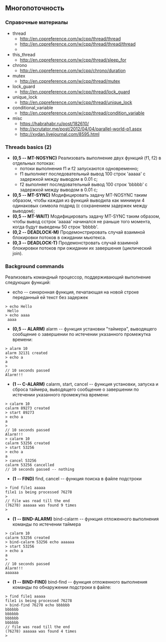 ## Многопоточность

### Справочные материалы
* thread
	* http://en.cppreference.com/w/cpp/thread/thread
	* http://en.cppreference.com/w/cpp/thread/thread/thread
	* 
* this_thread
	* http://en.cppreference.com/w/cpp/thread/sleep_for
* chrono
	* http://en.cppreference.com/w/cpp/chrono/duration
* mutex
	* http://en.cppreference.com/w/cpp/thread/mutex
* lock_guard
	* http://en.cppreference.com/w/cpp/thread/lock_guard
* unique_lock
	* http://en.cppreference.com/w/cpp/thread/unique_lock
* conditional_variable
	* http://en.cppreference.com/w/cpp/thread/condition_variable
* misc
	* https://habrahabr.ru/post/182610/
	* http://scrutator.me/post/2012/04/04/parallel-world-p1.aspx
	* http://xydan.livejournal.com/8595.html

### Threads basics (2)

* **(0,5 -- MT-NOSYNC)**  Реализовать выполнение двух функций (f1, f2) в отдельных потоках:
	* потоки выполнения f1 и f2 запускаются одновременно;
	* f1 выполняет последовательный вывод 100 строк 'aaaaa' c задержкой между выводом в 0.01 с;
	* f2 выполняет последовательный вывод 100 строк 'bbbbb' c задержкой между выводом в 0.01 с;
* **(0,5 -- MT-SYNC)**  Модифицировать задачу MT-NOSYNC таким образом, чтобы каждая из функций выводила как минимум 4 одинаковых символа подряд (с сохранением задержек между выводом);
* **(0,5 -- MT-WAIT)**  Модифицировать задачу MT-SYNC таким образом, чтобы вывод сстрок 'aaaaa' начинался не раньше того момента, когда будут выведены 50 строк 'bbbbb'.
* **(0,2 -- DEADLOCK-M)**  Продемонстрировать случай взаимной блокировки потоков в ожидании мьютекса.
* **(0,3 -- DEADLOCK-T)**  Продемонстровать случай взаимной блокировки потоков при ожидании их завершения (циклический join).

### Background commands
Реализовать командный процессор, поддерживающий выполнение следующих функций:
* echo -- синхронная функция, печатающая на новой строке переданный ей текст без задержек
```
> echo Hello
 Hello
> echo aaaa
 aaaa
```
* **(0,5 -- ALARM)** alarm -- функция установки "таймера", выводящего сообщение о завершении по истечении указанного промежутка времени:
```
> alarm 10
alarm 32131 created
> echo a
a
>
// 10 seconds passed
Alarm!!!
```
* **(1 -- C-ALARM)** calarm, start, cancel -- функция установки, запуска и сброса таймера, выводящего сообщение о завершении по истечении указанного промежутка времени:
```
> calarm 10
calarm 89273 created
> start 89273
> echo a
a
>
// 10 seconds passed
Alarm!!!
> calarm 10
calarm 53256 created
> start 53256
> echo a
a
> cancel 53256
calarm 53256 cancelled
// 10 seconds passed -- nothing
```
* **(1 -- FIND)** find, cancel -- функция поиска в файле подстроки
```
> find file1 aaaaa
file1 is being processed 76278
>
// file was read till the end
(76278) aaaaaa was found 9 times
>
```
* **(1 -- BIND-ALARM)** bind-сalarm -- функция отложенного выполнения команды по истечении таймера
```
> calarm 10
calarm 53256 created
> bind-calarm 53256 echo aaaaaa
> start 53256
> echo a
a
>
// 10 seconds passed
Alarm!!!
aaaaaa
```
* **(1 -- BIND-FIND)** bind-find -- функция отложенного выполнения команды по обнаружении подстроки в файле:
```
> find file1 aaaaa
file1 is being processed 76278
> bind-find 76278 echo bbbbbb
bbbbbb
bbbbbb
bbbbbb
bbbbbb
// file was read till the end
(76278) aaaaaa was found 4 times
>
```